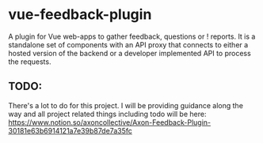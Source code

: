# vue-feedback-plugin
A plugin for Vue web-apps to gather feedback, questions or ! reports. It is a standalone set of components with an API proxy that connects to either a hosted version of the backend or a developer implemented API to process the requests. 

## TODO:
There's a lot to do for this project. I will be providing guidance along the way and all project related things including todo will be here: https://www.notion.so/axoncollective/Axon-Feedback-Plugin-30181e63b6914121a7e39b87de7a35fc
